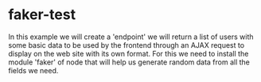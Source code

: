# faker-test
In this example we will create a 'endpoint' we will return a list of users 
with some basic data to be used by the frontend 
through an AJAX request to display on the web site with its own format. 
For this we need to install the module 'faker' of node 
that will help us generate random data from all the fields we need.
